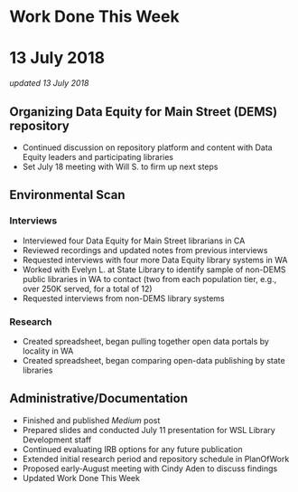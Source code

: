 # Work Done This Week
# 13 July 2018
*updated 13 July 2018*


## Organizing Data Equity for Main Street (DEMS) repository
- Continued discussion on repository platform and content with Data Equity leaders and participating libraries
- Set July 18 meeting with Will S. to firm up next steps

## Environmental Scan
### Interviews 
- Interviewed four Data Equity for Main Street librarians in CA
- Reviewed recordings and updated notes from previous interviews
- Requested interviews with four more Data Equity library systems in WA
- Worked with Evelyn L. at State Library to identify sample of non-DEMS public libraries in WA to contact (two from each population tier, e.g., over 250K served, for a total of 12)
- Requested interviews from non-DEMS library systems

### Research
- Created spreadsheet, began pulling together open data portals by locality in WA
- Created spreadsheet, began comparing open-data publishing by state libraries

## Administrative/Documentation
- Finished and published *Medium* post
- Prepared slides and conducted July 11 presentation for WSL Library Development staff
- Continued evaluating IRB options for any future publication
- Extended initial research period and repository schedule in PlanOfWork
- Proposed early-August meeting with Cindy Aden to discuss findings 
- Updated Work Done This Week
